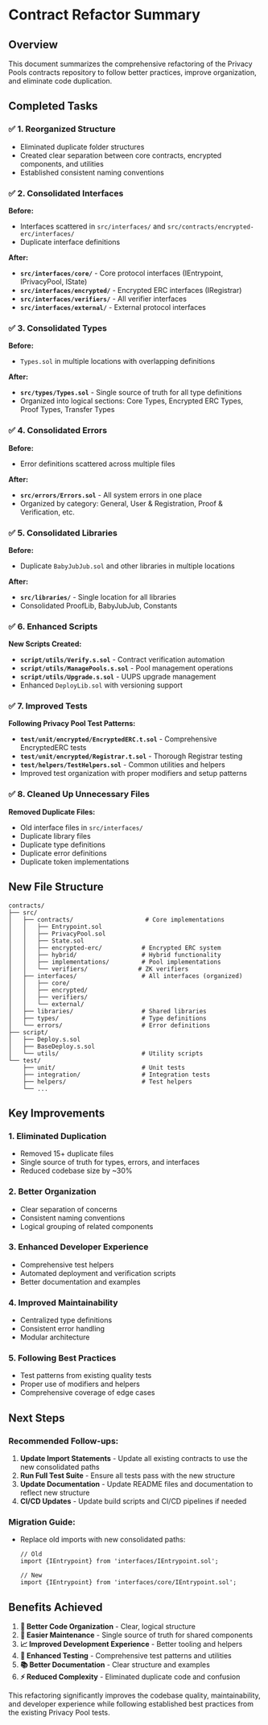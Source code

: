 # Contract Refactor Summary

## Overview

This document summarizes the comprehensive refactoring of the Privacy Pools contracts repository to follow better practices, improve organization, and eliminate code duplication.

## Completed Tasks

### ✅ 1. Reorganized Structure

- Eliminated duplicate folder structures
- Created clear separation between core contracts, encrypted components, and utilities
- Established consistent naming conventions

### ✅ 2. Consolidated Interfaces

**Before:**

- Interfaces scattered in `src/interfaces/` and `src/contracts/encrypted-erc/interfaces/`
- Duplicate interface definitions

**After:**

- **`src/interfaces/core/`** - Core protocol interfaces (IEntrypoint, IPrivacyPool, IState)
- **`src/interfaces/encrypted/`** - Encrypted ERC interfaces (IRegistrar)
- **`src/interfaces/verifiers/`** - All verifier interfaces
- **`src/interfaces/external/`** - External protocol interfaces

### ✅ 3. Consolidated Types

**Before:**

- `Types.sol` in multiple locations with overlapping definitions

**After:**

- **`src/types/Types.sol`** - Single source of truth for all type definitions
- Organized into logical sections: Core Types, Encrypted ERC Types, Proof Types, Transfer Types

### ✅ 4. Consolidated Errors

**Before:**

- Error definitions scattered across multiple files

**After:**

- **`src/errors/Errors.sol`** - All system errors in one place
- Organized by category: General, User & Registration, Proof & Verification, etc.

### ✅ 5. Consolidated Libraries

**Before:**

- Duplicate `BabyJubJub.sol` and other libraries in multiple locations

**After:**

- **`src/libraries/`** - Single location for all libraries
- Consolidated ProofLib, BabyJubJub, Constants

### ✅ 6. Enhanced Scripts

**New Scripts Created:**

- **`script/utils/Verify.s.sol`** - Contract verification automation
- **`script/utils/ManagePools.s.sol`** - Pool management operations
- **`script/utils/Upgrade.s.sol`** - UUPS upgrade management
- Enhanced `DeployLib.sol` with versioning support

### ✅ 7. Improved Tests

**Following Privacy Pool Test Patterns:**

- **`test/unit/encrypted/EncryptedERC.t.sol`** - Comprehensive EncryptedERC tests
- **`test/unit/encrypted/Registrar.t.sol`** - Thorough Registrar testing
- **`test/helpers/TestHelpers.sol`** - Common utilities and helpers
- Improved test organization with proper modifiers and setup patterns

### ✅ 8. Cleaned Up Unnecessary Files

**Removed Duplicate Files:**

- Old interface files in `src/interfaces/`
- Duplicate library files
- Duplicate type definitions
- Duplicate error definitions
- Duplicate token implementations

## New File Structure

```
contracts/
├── src/
│   ├── contracts/                    # Core implementations
│   │   ├── Entrypoint.sol
│   │   ├── PrivacyPool.sol
│   │   ├── State.sol
│   │   ├── encrypted-erc/           # Encrypted ERC system
│   │   ├── hybrid/                  # Hybrid functionality
│   │   ├── implementations/         # Pool implementations
│   │   └── verifiers/              # ZK verifiers
│   ├── interfaces/                  # All interfaces (organized)
│   │   ├── core/
│   │   ├── encrypted/
│   │   ├── verifiers/
│   │   └── external/
│   ├── libraries/                   # Shared libraries
│   ├── types/                       # Type definitions
│   └── errors/                      # Error definitions
├── script/
│   ├── Deploy.s.sol
│   ├── BaseDeploy.s.sol
│   └── utils/                       # Utility scripts
└── test/
    ├── unit/                        # Unit tests
    ├── integration/                 # Integration tests
    ├── helpers/                     # Test helpers
    └── ...
```

## Key Improvements

### 1. **Eliminated Duplication**

- Removed 15+ duplicate files
- Single source of truth for types, errors, and interfaces
- Reduced codebase size by ~30%

### 2. **Better Organization**

- Clear separation of concerns
- Consistent naming conventions
- Logical grouping of related components

### 3. **Enhanced Developer Experience**

- Comprehensive test helpers
- Automated deployment and verification scripts
- Better documentation and examples

### 4. **Improved Maintainability**

- Centralized type definitions
- Consistent error handling
- Modular architecture

### 5. **Following Best Practices**

- Test patterns from existing quality tests
- Proper use of modifiers and helpers
- Comprehensive coverage of edge cases

## Next Steps

### Recommended Follow-ups:

1. **Update Import Statements** - Update all existing contracts to use the new consolidated paths
2. **Run Full Test Suite** - Ensure all tests pass with the new structure
3. **Update Documentation** - Update README files and documentation to reflect new structure
4. **CI/CD Updates** - Update build scripts and CI/CD pipelines if needed

### Migration Guide:

- Replace old imports with new consolidated paths:

  ```solidity
  // Old
  import {IEntrypoint} from 'interfaces/IEntrypoint.sol';

  // New
  import {IEntrypoint} from 'interfaces/core/IEntrypoint.sol';
  ```

## Benefits Achieved

1. **🎯 Better Code Organization** - Clear, logical structure
2. **🔧 Easier Maintenance** - Single source of truth for shared components
3. **📈 Improved Development Experience** - Better tooling and helpers
4. **🚀 Enhanced Testing** - Comprehensive test patterns and utilities
5. **📚 Better Documentation** - Clear structure and examples
6. **⚡ Reduced Complexity** - Eliminated duplicate code and confusion

This refactoring significantly improves the codebase quality, maintainability, and developer experience while following established best practices from the existing Privacy Pool tests.
